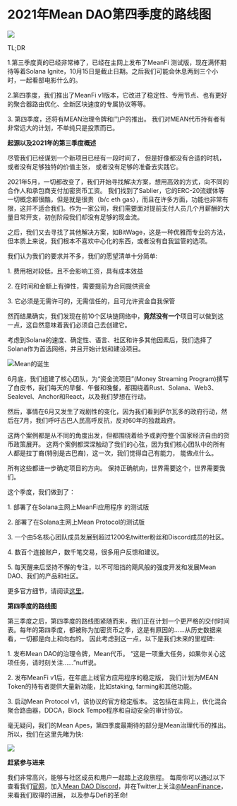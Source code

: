 # 2021年Mean DAO第四季度的路线图

![](https://miro.medium.com/max/1400/0\*g\_FBByhLDsgEZfsh.jpeg)

TL;DR

1.第三季度真的已经非常棒了，已经在主网上发布了MeanFi 测试版，现在满怀期待等着Solana Ignite，10月15日是截止日期。之后我们可能会休息两到三个小时，一起看部电影什么的。

2.第四季度，我们推出了MeanFi v1版本，它改进了稳定性、专用节点、也有更好的聚合器路由优化、全新区块速度的专属协议等等。

3\. 第四季度，还将有MEAN治理令牌和门户的推出。 我们对MEAN代币持有者有非常远大的计划，不单纯只是投票而已。

**起源以及2021年的第三季度概述**

尽管我们已经谋划一个新项目已经有一段时间了， 但是好像都没有合适的时机， 或者没有足够独特的价值主张， 或者没有足够的准备去实践它。

2021年5月，一切都改变了，我们开始寻找解决方案，想用高效的方式，向不同的合作人和承包商支付加密货币工资。 我们找到了Sablier，它的ERC-20流媒体等一切概念都很酷，但是就是很贵（b/c eth gas），而且在许多方面，功能也非常有限，这并不适合我们。作为一家公司，我们需要面对提前支付人员几个月薪酬的大量日常开支，初创阶段我们却没有足够的现金流。

之后，我们又去寻找了其他解决方案，如BitWage，这是一种优雅而专业的方法，但本质上来说，我们根本不喜欢中心化的东西，或者没有自我监管的选项。

我们认为我们的要求并不多，我们的愿望清单十分简单:

1\. 费用相对较低，且不会影响工资，具有成本效益

2\. 在时间和金额上有弹性，需要提前为合同提供资金

3\. 它必须是无需许可的，无需信任的，且可允许资金自我保管

然而结果确实，我们发现在前10个区块链网络中，**竟然没有一个**项目可以做到这一点，这自然意味着我们必须自己去创建它。

考虑到Solana的速度、确定性、语言、社区和许多其他因素后，我们选择了Solana作为首选网络，并且开始计划和建设项目。

![Mean的诞生](https://miro.medium.com/max/1400/0\*VfcPZKfwx0Vr2dFj.png)

6月底，我们组建了核心团队，为“资金流项目”(Money Streaming Program)撰写了白皮书，我们每天的早餐、午餐和晚餐，都围绕着Rust、Solana、Web3、Sealevel、Anchor和React，以及我们梦想在行动。

然后，事情在6月又发生了戏剧性的变化，因为我们看到萨尔瓦多的政府行动，然后在7月，我们呼吁古巴人民高呼反抗，反对60年的独裁政府。

这两个案例都是从不同的角度出发，但都围绕着给予或剥夺整个国家经济自由的货币政策展开。 这两个案例都深深触动了我们的心弦，因为我们核心团队中的所有人都是拉丁裔(特别是古巴裔)，这一次，我们觉得自己有能力， 能做点什么。

所有这些都进一步确定项目的方向。 保持正确航向，世界需要这个，世界需要我们。

这个季度，我们做到了：

1\. 部署了在Solana主网上MeanFi应用程序 的测试版

2\. 部署了在Solana主网上Mean Protocol的测试版

3\. 一个由5名核心团队成员发展到超过1200名twitter粉丝和Discord成员的社区。

4\. 数百个连接账户，数千笔交易，很多用户反馈和建议。

5\. 每天醒来后坚持不懈的专注，以不可阻挡的飓风般的强度开发和发展Mean DAO、我们的产品和社区。

更多官方细节，请阅读[这里](https://meandao.medium.com/the-mean-protocol-and-meanfi-1fdf625b700e)。

**第四季度的路线图**

第三季度之后，第四季度的路线图紧随而来，我们正在计划一个更严格的交付时间表。每年的第四季度，都被称为加密货币之季，这是有原因的……从历史数据来看，一切都是向上和向右的。 因此考虑到这一点，以下是我们未来的里程碑:

1\. 发布Mean DAO的治理令牌，Mean代币。 “这是一项重大任务，如果你关心这项任务，请时刻关注……”nuff说。

2\. 发布MeanFi v1后，在年底上线官方应用程序的稳定版， 我们计划为MEAN Token的持有者提供大量新功能，比如staking, farming和其他功能。

3\. 启动Mean Protocol v1，该协议的官方稳定版本。 这包括在主网上，优化混合聚合路由器，DDCA，Block Tempo程序和自动安全的审计协议。

毫无疑问，我们的Mean Apes，第四季度最期待的部分是Mean治理代币的推出。 所以，我们在这里先睹为快:

![](https://miro.medium.com/max/1400/0\*m\_PbFT\_vAhWWYbD5.png)

**赶紧参与进来**

我们非常高兴，能够与社区成员和用户一起踏上这段旅程。 每周你可以通过以下查看我们[官网](https://www.meanfi.com)，加入[Mean DAO Discord](https://discord.com/channels/850556915670450197/887319521424195645/887319736231284746)，并在Twitter上关注[@MeanFinance](https://twitter.com/meanfinance/)，来看我们取得的进展， 以及参与Defi的革命!
